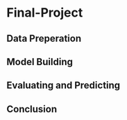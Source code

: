 # Final-Project
## Data Preperation

## Model Building

## Evaluating and Predicting

## Conclusion
